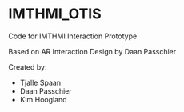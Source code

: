 # IMTHMI_OTIS
Code for IMTHMI Interaction Prototype

Based on AR Interaction Design by Daan Passchier



Created by: 
- Tjalle Spaan
- Daan Passchier
- Kim Hoogland
